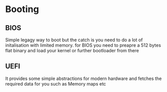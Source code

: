 # Booting

## BIOS

Simple legagy way to boot but the catch is you need to do a lot of initalisation with limited memory.
for BIOS you need to preapre a 512 bytes flat binary and load your kernel or further bootloader from there

## UEFI

It provides some simple abstractions for modern hardware and fetches the required data for you such as Memory maps etc

